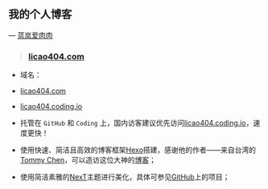 ## 我的个人博客
— [蓝岚爱肉肉](http://licao404.com/)
>### [licao404.com](http://licao404.com/)

- 域名：
 - [licao404.com](http://licao404.com/)
 - [licao404.coding.io](http://licao404.coding.io/)


- 托管在 `GitHub` 和 `Coding` 上，国内访客建议优先访问[licao404.coding.io](http://licao404.coding.io/)，速度更快！


- 使用快速、简洁且高效的博客框架[Hexo](https://hexo.io/zh-cn/)搭建，感谢他的作者——来自台湾的[Tommy Chen](https://github.com/tommy351)，可以造访这位大神的[博客](https://zespia.tw/)；


- 使用简洁素雅的[NexT](http://theme-next.iissnan.com/)主题进行美化，具体可参见[GitHub](https://github.com/iissnan/hexo-theme-next)上的项目；
